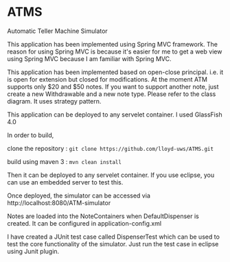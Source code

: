 ATMS
====

Automatic Teller Machine Simulator

This application has been implemented using Spring MVC framework. The reason for using Spring MVC is because it's easier for me to get a web view using Spring MVC because I am familiar with Spring MVC.

This application has been implemented based on open-close principal. i.e. it is open for extension but closed for modifications. At the moment ATM supports only $20 and $50 notes. If you want to support another note, just create a new Withdrawable and a new note type. Please refer to the class diagram. It uses strategy pattern.

This application can be deployed to any servelet container. I used GlassFish 4.0

In order to build,

clone the repository : `git clone https://github.com/lloyd-uws/ATMS.git`

build using maven 3 : `mvn clean install`

Then it can be deployed to any servelet container. If you use eclipse, you can use an embedded server to test this.

Once deployed, the simulator can be accessed via http://localhost:8080/ATM-simulator

Notes are loaded into the NoteContainers when DefaultDispenser is created. It can be configured in application-config.xml

I have created a JUnit test case called DispenserTest which can be used to test the core functionality of the simulator. Just run the test case in eclipse using Junit plugin. 
